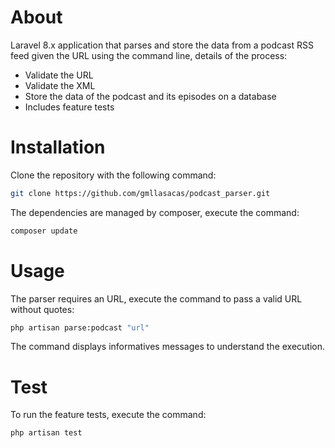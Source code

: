 
# About

Laravel 8.x application that parses and store the data from a podcast RSS feed given the URL using the command line, details of the process:

- Validate the URL
- Validate the XML
- Store the data of the podcast and its episodes on a database
- Includes feature tests

# Installation

Clone the repository with the following command:

```bash
git clone https://github.com/gmllasacas/podcast_parser.git
```

The dependencies are managed by composer, execute the command:

```bash
composer update
```

# Usage

The parser requires an URL, execute the command to pass a valid URL without quotes:

```bash
php artisan parse:podcast "url"
```

The command displays informatives messages to understand the execution.

# Test

To run the feature tests, execute the command:

```bash
php artisan test
```